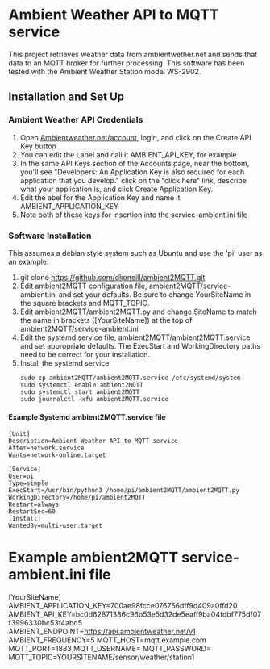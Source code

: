 # Ambient Weather API to MQTT service
This project retrieves weather data from ambientwether.net and sends
that data to an MQTT broker for further processing. This software has
been tested with the Ambient Weather Station model WS-2902.

## Installation and Set Up
### Ambient Weather API Credentials
1. Open [Ambientweather.net/account](https://ambientweather.net/account), login, and click on the Create API Key button
2. You can edit the Label and call it AMBIENT_API_KEY, for example
3. In the same API Keys section of the Accounts page, near the bottom, you'll see "Developers: An Application Key is also required for each application that you develop." click on the "click here" link, describe what your application is, and click Create Application Key.
4. Edit the abel for the Application Key and name it AMBIENT_APPLICATION_KEY
5. Note both of these keys for insertion into the service-ambient.ini file
### Software Installation
This assumes a debian style system such as Ubuntu and use the 'pi' user as an example.

1. git clone https://github.com/dkoneill/ambient2MQTT.git
2. Edit ambient2MQTT configuration file, ambient2MQTT/service-ambient.ini and set your defaults. Be sure to change YourSiteName in the square brackets and MQTT_TOPIC.
3. Edit ambient2MQTT/ambient2MQTT.py and change SiteName to match the name in brackets ([YourSiteName]) at the top of ambient2MQTT/service-ambient.ini
4. Edit the systemd service file, ambient2MQTT/ambient2MQTT.service and set appropriate defaults. The ExecStart and WorkingDirectory paths need to be correct for your installation.
5. Install the systemd service
   ``` 
   sudo cp ambient2MQTT/ambient2MQTT.service /etc/systemd/system
   sudo systemctl enable ambient2MQTT
   sudo systemctl start ambient2MQTT
   sudo journalctl -xfu ambient2MQTT.service
   ```
#### Example Systemd ambient2MQTT.service file
```
[Unit]
Description=Ambient Weather API to MQTT service
After=network.service
Wants=network-online.target

[Service]
User=pi
Type=simple
ExecStart=/usr/bin/python3 /home/pi/ambient2MQTT/ambient2MQTT.py
WorkingDirectory=/home/pi/ambient2MQTT
Restart=always
RestartSec=60
[Install]
WantedBy=multi-user.target
```
# Example ambient2MQTT service-ambient.ini file
[YourSiteName]
AMBIENT_APPLICATION_KEY=700ae98fcce076756dff9d409a0ffd20
AMBIENT_API_KEY=bc0d62871386c96b53e5d32de5eaff9ba04fdbf775df07f3996330bc53f4abd5
AMBIENT_ENDPOINT=https://api.ambientweather.net/v1
AMBIENT_FREQUENCY=5
MQTT_HOST=mqtt.example.com
MQTT_PORT=1883
MQTT_USERNAME=
MQTT_PASSWORD=
MQTT_TOPIC=YOURSITENAME/sensor/weather/station1
